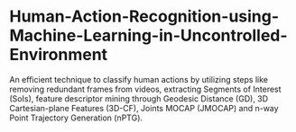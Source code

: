 # Human-Action-Recognition-using-Machine-Learning-in-Uncontrolled-Environment
An efficient technique to classify human actions by utilizing steps like removing redundant frames from videos, extracting Segments of Interest (SoIs), feature descriptor mining through Geodesic Distance (GD), 3D Cartesian-plane Features (3D-CF), Joints MOCAP (JMOCAP) and n-way Point Trajectory Generation (nPTG).
